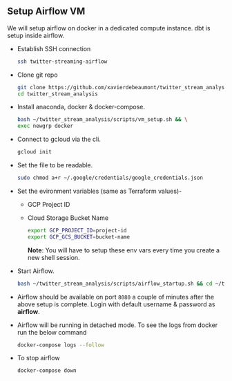 ## Setup Airflow VM

We will setup airflow on docker in a dedicated compute instance. dbt is setup inside airflow.

- Establish SSH connection

  ```bash
  ssh twitter-streaming-airflow
  ```

- Clone git repo

  ```bash
  git clone https://github.com/xavierdebeaumont/twitter_stream_analysis.git && \
  cd twitter_stream_analysis
  ```
- Install anaconda, docker & docker-compose.

  ```bash
  bash ~/twitter_stream_analysis/scripts/vm_setup.sh && \
  exec newgrp docker
  ```
- Connect to gcloud via the cli.

    ```bash
    gcloud init
    ```

- Set the file to be readable.

    ```bash
    sudo chmod a+r ~/.google/credentials/google_credentials.json
    ```

- Set the evironment variables (same as Terraform values)-

  - GCP Project ID

  - Cloud Storage Bucket Name

    ```bash
    export GCP_PROJECT_ID=project-id
    export GCP_GCS_BUCKET=bucket-name
    ```

    **Note**: You will have to setup these env vars every time you create a new shell session.

- Start Airflow.

  ```bash
  bash ~/twitter_stream_analysis/scripts/airflow_startup.sh && cd ~/twitter_stream_analysis/airflow
  ```

- Airflow should be available on port `8080` a couple of minutes after the above setup is complete. Login with default username & password as **airflow**.

- Airflow will be running in detached mode. To see the logs from docker run the below command

  ```bash
  docker-compose logs --follow
  ```

- To stop airflow

  ```bash
  docker-compose down
  ```